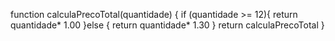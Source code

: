 function calculaPrecoTotal(quantidade) {
  if (quantidade >= 12){
    return quantidade* 1.00
  }else {
    return quantidade* 1.30
  }
  return calculaPrecoTotal
}